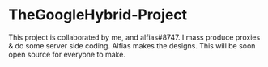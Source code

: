 # TheGoogleHybrid-Project

This project is collaborated by me, and alfias#8747. I mass produce proxies & do some server side coding. Alfias makes the designs. This will be soon open source for everyone to make.
